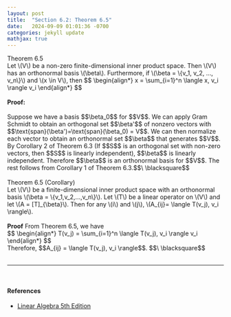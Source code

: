 ```yaml
---
layout: post
title:  "Section 6.2: Theorem 6.5"
date:   2024-09-09 01:01:36 -0700
categories: jekyll update
mathjax: true
---
```

<div class="purdiv">
Theorem 6.5
</div>
<div class="purbdiv">
Let \(V\) be a non-zero finite-dimensional inner product space. Then \(V\) has an orthonormal basis \(\beta\). Furthermore, if \(\beta = \{v_1, v_2, ..., v_n\}\) and \(x \in V\), then
$$
\begin{align*}
x = \sum_{i=1}^n \langle x, v_i \rangle v_i
\end{align*}
$$
</div>
<br>
<b>Proof:</b>
<br>
<br>
Suppose we have a basis $$\beta_0$$ for $$V$$. We can apply Gram Schmidt to obtain an orthogonal set $$\beta'$$ of nonzero vectors with $$\text{span}(\beta')=\text{span}(\beta_0) = V$$. We can then normalize each vector to obtain an orthonormal set $$\beta$$ that generates $$V$$. By Corollary 2 of Theorem 6.3 (If $$S$$ is an orthogonal set with non-zero vectors, then $$S$$ is linearly independent), $$\beta$$ is linearly independent. Therefore $$\beta$$ is an orthonormal basis for $$V$$. The rest follows from Corollary 1 of Theorem 6.3.$$\ \blacksquare$$
<!------------------------------------------------------------------------------------>
<br>
<br>
<div class="purdiv">
Theorem 6.5 (Corollary)
</div>
<div class="purbdiv">
Let \(V\) be a finite-dimensional inner product space with an orthonormal basis \(\beta = \{v_1,v_2,...,v_n\}\). Let \(T\) be a linear operator on \(V\) and let \(A = [T]_{\beta}\). Then for any \(i\) and \(j\), \(A_{ij}= \langle T(v_j), v_i \rangle\).
</div>
<br>
<b>Proof</b>
From Theorem 6.5, we have
<div>
$$
\begin{align*}
T(v_j) = \sum_{i=1}^n \langle T(v_j), v_i \rangle v_i
\end{align*}
$$
</div>
Therefore, $$A_{ij} = \langle T(v_j), v_i \rangle$$. $$\ \blacksquare$$
<br>
<br>
<hr>
<br>
<!------------------------------------------------------------------------------------>
<h4><b>References</b></h4>
<ul>
<li><a href="https://www.amazon.com/Linear-Algebra-5th-Stephen-Friedberg/dp/0134860241/ref=tmm_hrd_swatch_0?_encoding=UTF8&qid=&sr=">Linear Algebra 5th Edition</a></li>
</ul>

























